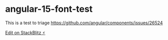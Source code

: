 # angular-15-font-test

This is a test to triage https://github.com/angular/components/issues/26524

[Edit on StackBlitz ⚡️](https://stackblitz.com/edit/angular-tq89fj)
